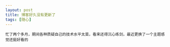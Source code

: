 ```yaml
---
layout: post
title: 博客好久没有更新了
tags: [随心]
---
```


	忙了两个多月，期间各种质疑自己的技术水平太菜，看来还得沉心练剑，最近更换了一个主题感觉还挺好看的
